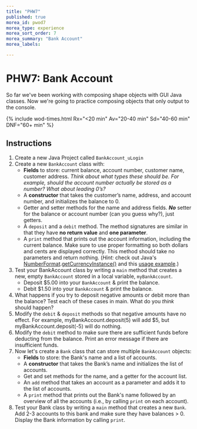 ```yaml
---
title: "PHW7"
published: true
morea_id: pwod7
morea_type: experience
morea_sort_order: 7
morea_summary: "Bank Account"
morea_labels:

---
```


# PHW7: Bank Account

So far we've been working with composing shape objects with GUI Java classes. Now we're going to practice composing objects that only output to the console.

{% include wod-times.html Rx="<20 min" Av="20-40 min" Sd="40-60 min" DNF="60+ min" %}

## Instructions


1. Create a new Java Project called `BankAccount_uLogin`
1. Create a new `BankAccount` class with:
    * **Fields** to store: current balance, account number, customer name, customer address. *Think about what types these should be. For example, should the account number actually be stored as a number? What about leading 0’s?*
    * A **constructor** that takes the customer’s name, address, and account number, and initializes the balance to 0.
    * Getter and setter methods for the name and address fields. ***No*** setter for the balance or account number (can you guess why?), just getters.
    * A `deposit` and a `debit` method. The method signatures are similar in that they have **no return value** and **one parameter**.
    * A `print` method that prints out the account information, including the current balance. Make sure to use proper formatting so both dollars and cents are displayed correctly. This method should take no parameters and return nothing. (*Hint:* check out Java's [NumberFormat](http://docs.oracle.com/javase/8/docs/api/java/text/NumberFormat.html).[getCurrencyInstance()](http://docs.oracle.com/javase/8/docs/api/java/text/NumberFormat.html#getCurrencyInstance--) and this [usage example](http://stackoverflow.com/a/2379425).) 
1. Test your BankAccount class by writing a `main` method that creates a new, empty `BankAccount` stored in a local variable, `myBankAccount`.
    * Deposit $5.00 into your `BankAccount` & print the balance.
    * Debit $1.50 into your `BankAccount` & print the balance.
1. What happens if you try to deposit negative amounts or debit more than the balance? Test each of these cases in main. What do you *think* should happen?
1. Modify the `debit` & `deposit` methods so that negative amounts have no effect. For example, myBankAccount.deposit(5) will add $5, but myBankAccount.deposit(-5) will do nothing. 
1. Modify the `debit` method to make sure there are sufficient funds before deducting from the balance. Print an error message if there are insufficient funds.
2. Now let's create a `Bank` class that can store multiple `BankAccount` objects:
    * **Fields** to store: the Bank's name and a list of accounts.
    * A **constructor** that takes the Bank’s name and initializes the list of accounts.
    * Get and set methods for the name, and a getter for the account list.
    * An `add` method that takes an account as a parameter and adds it to the list of accounts.
    * A `print` method that prints out the Bank's name followed by an overview of all the accounts (i.e., by calling `print` on each account). 
1. Test your Bank class by writing a `main` method that creates a new `Bank`. Add 2-3 accounts to this bank and make sure they have balances > 0. Display the Bank information by calling `print`.


<!--## Demonstration


Once you've finished doing the WOD a single time, watch me do it:

{% include youtube.html id="cNWowv9ZkMs" %}

### My Final Project

[Shapes_pwod4.zip](Shapes_pwod4.zip)

{% include wod-warning.html %}
-->